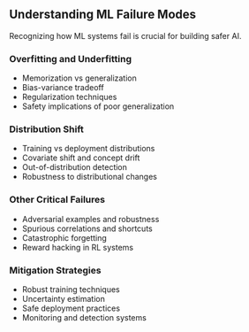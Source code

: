 ## Understanding ML Failure Modes

Recognizing how ML systems fail is crucial for building safer AI.

### Overfitting and Underfitting

-   Memorization vs generalization
-   Bias-variance tradeoff
-   Regularization techniques
-   Safety implications of poor generalization

### Distribution Shift

-   Training vs deployment distributions
-   Covariate shift and concept drift
-   Out-of-distribution detection
-   Robustness to distributional changes

### Other Critical Failures

-   Adversarial examples and robustness
-   Spurious correlations and shortcuts
-   Catastrophic forgetting
-   Reward hacking in RL systems

### Mitigation Strategies

-   Robust training techniques
-   Uncertainty estimation
-   Safe deployment practices
-   Monitoring and detection systems